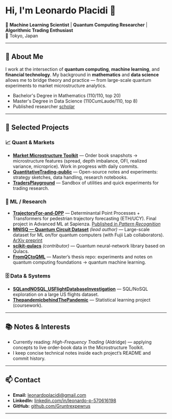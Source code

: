 # Hi, I'm Leonardo Placidi 👋

🎯 **Machine Learning Scientist** | **Quantum Computing Researcher** | **Algorithmic Trading Enthusiast**  
📍 Tokyo, Japan  

---

## 🚀 About Me
I work at the intersection of **quantum computing**, **machine learning**, and **financial technology**. My background in **mathematics** and **data science** allows me to bridge theory and practice — from large-scale quantum experiments to market microstructure analytics.
- Bachelor's Degree in Mathematics (110/110, top 20)
- Master's Degree in Data Science (110CumLaude/110, top 8)
- Published researcher [scholar](https://scholar.google.com/citations?user=6c3dbNsAAAAJ&hl=en)
---

## 📂 Selected Projects

### 📈 Quant & Markets
- **[Market Microstructure Toolkit](https://github.com/Gruntrexpewrus/market-microstructure-toolkit)** — Order book snapshots → microstructure features (spread, depth imbalance, OFI, realized variance, microprice). Work in progress with daily commits.
- **[QuantitativeTrading-public](https://github.com/Gruntrexpewrus/QuantitativeTrading-public)** — Open-source notes and experiments: strategy sketches, data handling, research notebooks.
- **[TradersPlayground](https://github.com/Gruntrexpewrus/TradersPlayground)** — Sandbox of utilities and quick experiments for trading research.

### 🤖 ML / Research
- **[TrajectoryFor-and-DPP](https://github.com/Gruntrexpewrus/TrajectoryFor-and-DPP)** — Determinantal Point Processes + Transformers for pedestrian trajectory forecasting (ETH/UCY). Final project in Advanced ML at Sapienza. [Published in *Pattern Recognition*](https://www.sciencedirect.com/science/article/pii/S0031320323000730)
- **[MNISQ — Quantum Circuit Dataset](https://github.com/FujiiLabCollaboration/MNISQ-quantum-circuit-dataset)** *(lead author)* — Large-scale dataset for ML on/for quantum computers (with Fujii Lab collaborators). [ArXiv preprint](https://arxiv.org/abs/2306.16627)
- **[scikit-qulacs](https://github.com/Qulacs-Osaka/scikit-qulacs)** *(contributor)* — Quantum neural-network library based on Qulacs.
- **[FromQCtoQML](https://github.com/Gruntrexpewrus/FromQCtoQML)** — Master’s thesis repo: experiments and notes on quantum computing foundations → quantum machine learning.

### 🗄 Data & Systems
- **[SQLandNOSQL_USFlightDatabaseInvestigation](https://github.com/Gruntrexpewrus/SQLandNOSQL_USFlightDatabaseInvestigation)** — SQL/NoSQL exploration on a large US flights dataset.
- **[ThepandemicbehindThePandemic](https://github.com/Gruntrexpewrus/ThepandemicbehindThePandemic)** — Statistical learning project (coursework).

---

## 📚 Notes & Interests
- Currently reading: *High-Frequency Trading* (Aldridge) — applying concepts to live order-book data in the Microstructure Toolkit.
- I keep concise technical notes inside each project’s README and commit history.

---

## 📫 Contact
- **Email:** leonardoplacidi@gmail.com  
- **LinkedIn:** [linkedin.com/in/leonardo-p-570616198](https://www.linkedin.com/in/leonardo-p-570616198/)  
- **GitHub:** [github.com/Gruntrexpewrus](https://github.com/Gruntrexpewrus)

---
